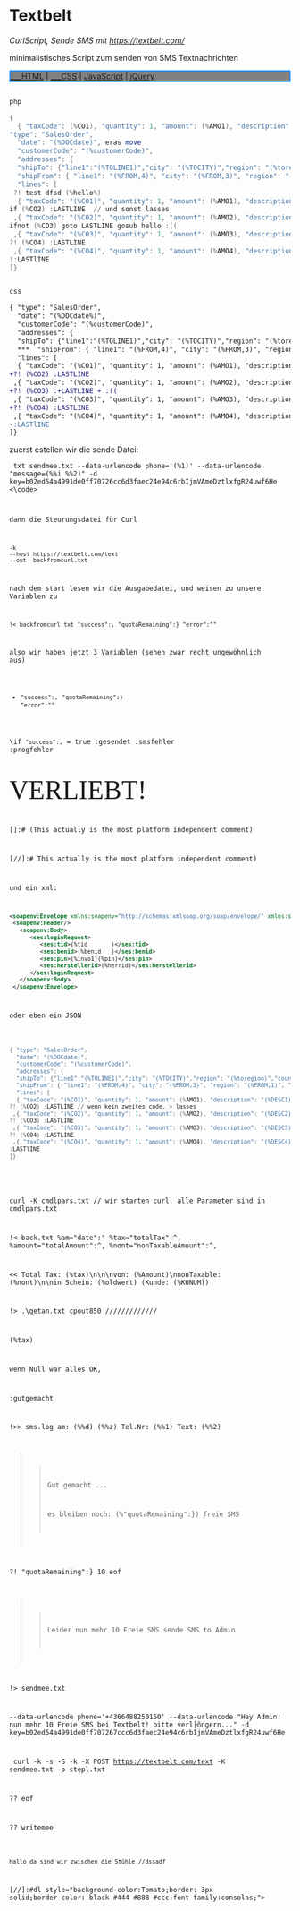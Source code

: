 # Textbelt

*CurlScript,  Sende SMS mit https://textbelt.com/* 

minimalistisches Script zum senden von SMS Textnachrichten 


<nav style="background-color:gray;border:2px solid DodgerBlue;">
<a href="/html/"> ___HTML</a> |
<a href="/css/">___CSS</a> |
<a href="/js/">JavaScript</a> |
<a href="/jquery/">jQuery</a>
</nav>


```powershell

php

{
  { "taxCode": (%CO1), "quantity": 1, "amount": (%AMO1), "description": (%DESC1) } // und sonst
"type": "SalesOrder", 
  "date": "(%DOCdate)", eras move
  "customerCode": "(%customerCode)",
  "addresses": { 
  "shipTo": {"line1":"(%TOLINE1)","city": "(%TOCITY)","region": "(%toregion)","country": "US","postalCode": "(%TOPOSTALCODE)"},
  "shipFrom": { "line1": "(%FROM,4)", "city": "(%FROM,3)", "region": "(%FROM,1)", "country": "US", "postalCode": "(%FROM,2)" } }, 
  "lines": [ 
 ?! test dfsd (%hello%)
  { "taxCode": "(%CO1)", "quantity": 1, "amount": (%AMO1), "description": "(%DESC1)" } // und sonst
if (%CO2) :LASTLINE  // und sonst lasses
 ,{ "taxCode": "(%CO2)", "quantity": 1, "amount": (%AMO2), "description": "(%DESC2)" }
ifnot (%CO3) goto LASTLINE gosub hello :((
 ,{ "taxCode": "(%CO3)", "quantity": 1, "amount": (%AMO3), "description": "(%DESC3)" }
?! (%CO4) :LASTLINE
 ,{ "taxCode": "(%CO4)", "quantity": 1, "amount": (%AMO4), "description": "(%DESC4)" }
!:LASTlINE
]}

```

```diff

css

{ "type": "SalesOrder", 
  "date": "(%DOCdate%)", 
  "customerCode": "(%customerCode)",
  "addresses": { 
  "shipTo": {"line1":"(%TOLINE1)","city": "(%TOCITY)","region": "(%toregion)","country": "US","postalCode": "(%TOPOSTALCODE)"},
  ***  "shipFrom": { "line1": "(%FROM,4)", "city": "(%FROM,3)", "region": "(%FROM,1)", "country": "US", "postalCode": "(%FROM,2)" } }, 
  "lines": [ 
  { "taxCode": "(%CO1)", "quantity": 1, "amount": (%AMO1), "description": "(%DESC1)" }
+?! (%CO2) :LASTLINE
 ,{ "taxCode": "(%CO2)", "quantity": 1, "amount": (%AMO2), "description": "(%DESC2)" }
+?! (%CO3) :+LASTLINE + :((
 ,{ "taxCode": "(%CO3)", "quantity": 1, "amount": (%AMO3), "description": "(%DESC3)" }
+?! (%CO4) :LASTLINE
 ,{ "taxCode": "(%CO4)", "quantity": 1, "amount": (%AMO4), "description": "(%DESC4)" }
-:LASTlINE
]}

```




zuerst estellen wir die sende Datei:

<code> txt sendmee.txt 
 --data-urlencode phone='(%1)'
 --data-urlencode "message=(%%i %%2)"
  -d key=b02ed54a4991de0ff70726cc6d3faec24e94c6rbIjmVAmeDztlxfgR24uwf6He
<\code>

dann die Steurungsdatei für Curl

``` !> curlin.txt @run
-k
--host https://textbelt.com/text
--out  backfromcurl.txt
```

nach dem start lesen wir die Ausgabedatei, und weisen zu unsere Variablen zu

    !< backfromcurl.txt "success":, "quotaRemaining":} "error":""

also wir haben jetzt 3 Variablen (sehen zwar recht ungewöhnlich aus)

- `"success":,` `"quotaRemaining":}` `"error":""`

\if `"success":,` = true :gesendet :smsfehler :progfehler
 
 <span style="font-family:Papyrus; font-size:4em;">VERLIEBT!</span>
 
[]:# (This actually is the most platform independent comment)
 
[//]:# This actually is the most platform independent comment)

und ein xml:

~~~ xml trim nolf 
<soapenv:Envelope xmlns:soapenv="http://schemas.xmlsoap.org/soap/envelope/" xmlns:ses="https://finanzonline.bmf.gv.at/fon/ws/session">
 <soapenv:Header/>
   <soapenv:Body>
      <ses:loginRequest>
         <ses:tid>(%tid       )</ses:tid>
         <ses:benid>(%benid   )</ses:benid>
         <ses:pin>(%invo1)(%pin)</ses:pin>
         <ses:herstellerid>(%herrid)</ses:herstellerid>
      </ses:loginRequest>
   </soapenv:Body>
 </soapenv:Envelope>
~~~

oder eben ein JSON

~~~ powershell <!-- !> json.tmp NOLF NOLF //////////////////////////////////

{ "type": "SalesOrder", 
  "date": "(%DOCdate)", 
  "customerCode": "(%customerCode)",
  "addresses": { 
  "shipTo": {"line1":"(%TOLINE1)","city": "(%TOCITY)","region": "(%toregion)","country": "US","postalCode": "(%TOPOSTALCODE)"},
  "shipFrom": { "line1": "(%FROM,4)", "city": "(%FROM,3)", "region": "(%FROM,1)", "country": "US", "postalCode": "(%FROM,2)" } }, 
  "lines": [ 
  { "taxCode": "(%CO1)", "quantity": 1, "amount": (%AMO1), "description": "(%DESC1)" }
?! (%CO2) :LASTLINE // wenn kein zweites code, > lasses
 ,{ "taxCode": "(%CO2)", "quantity": 1, "amount": (%AMO2), "description": "(%DESC2)" }
?! (%CO3) :LASTLINE
 ,{ "taxCode": "(%CO3)", "quantity": 1, "amount": (%AMO3), "description": "(%DESC3)" }
?! (%CO4) :LASTLINE
 ,{ "taxCode": "(%CO4)", "quantity": 1, "amount": (%AMO4), "description": "(%DESC4)" }
:LASTlINE
]}

~~~

<!-- Hallo Frigyes --->



curl -K cmdlpars.txt  // wir starten curl. alle Parameter sind in cmdlpars.txt  

!< back.txt %am="date":" %tax="totalTax":^, %amount="totalAmount":^, %nont="nonTaxableAmount":^,

<< Total Tax: (%tax)\n\n\nvon: (%Amount)\nnonTaxable: (%nont)\n\nin Schein: (%oldwert)  (Kunde: (%KUNUM))

!> .\getan.txt cpout850 /////////////

(%tax)


 
 wenn Null war alles OK,
 

:gutgemacht

!>> sms.log am: (%%d) (%%z)  Tel.Nr: (%%1) Text: (%%2) 

>> 
>> Gut gemacht ...  
>> 
>> es bleiben noch:  (%"quotaRemaining":}) freie SMS

?!  "quotaRemaining":}    10   eof

>> Leider nun mehr 10 Freie SMS
>> sende SMS to Admin 

!> sendmee.txt 

 --data-urlencode phone='+4366488250150'
 --data-urlencode "Hey Admin! nun mehr 10 Freie SMS bei Textbelt! bitte verl├ñngern..."
 -d key=b02ed54a4991de0ff707267ccc6d3faec24e94c6rbIjmVAmeDztlxfgR24uwf6He

<x> curl -k -s -S -k -X POST https://textbelt.com/text -K sendmee.txt -o stepl.txt

?? eof 


?? writemee


``` 

Hallo da sind wir zwischen die Stühle //dssadf

```
[//]:#dl style="background-color:Tomato;border: 3px solid;border-color: black #444 #888 #ccc;font-family:consolas;">
